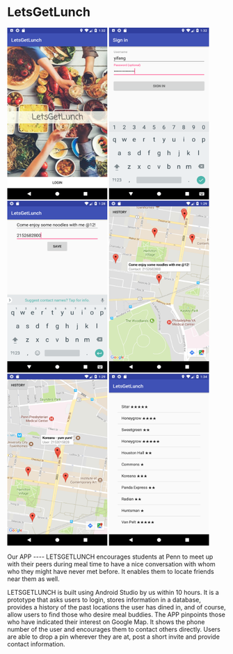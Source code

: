 # LetsGetLunch
<img src="1.png" width="230" height="395">    <img src="2.png" width="230" height="395">    <img src="3.png" width="230" height="395">
<img src="4.png" width="230" height="395">    <img src="5.png" width="230" height="395">    <img src="6.png" width="230" height="395">

Our APP ---- LETSGETLUNCH encourages students at Penn to meet up with their peers during meal time to have a nice conversation with whom who they might have never met before. It enables them to locate friends near them as well.

LETSGETLUNCH is built using Android Studio by us within 10 hours. It is a prototype that asks users to login, stores information in a database, provides a history of the past locations the user has dined in, and of course, allow users to find those who desire meal buddies. The APP pinpoints those who have indicated their interest on Google Map. It shows the phone number of the user and encourages them to contact others directly. Users are able to drop a pin wherever they are at, post a short invite and provide contact information. 

